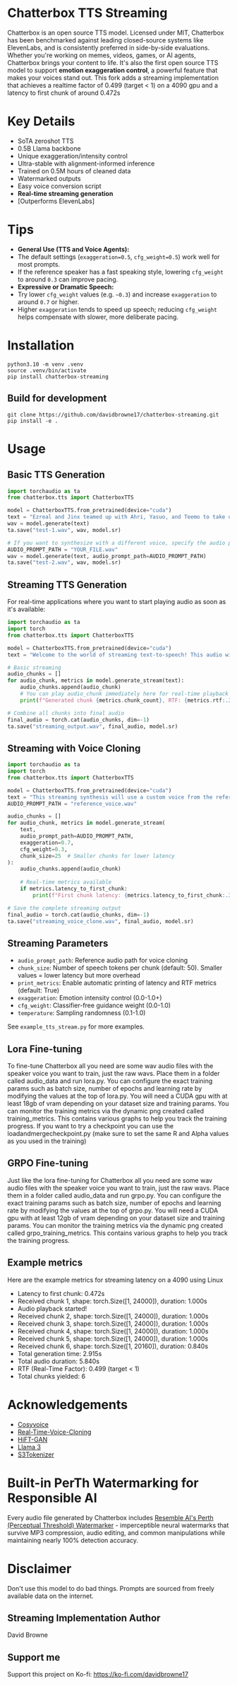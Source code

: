 # Chatterbox TTS Streaming
Chatterbox is an open source TTS model. Licensed under MIT, Chatterbox has been benchmarked against leading closed-source systems like ElevenLabs, and is consistently preferred in side-by-side evaluations.
Whether you're working on memes, videos, games, or AI agents, Chatterbox brings your content to life. It's also the first open source TTS model to support **emotion exaggeration control**, a powerful feature that makes your voices stand out. This fork adds a streaming implementation that achieves a realtime factor of 0.499 (target < 1) on a 4090 gpu and a latency to first chunk of around 0.472s

# Key Details
- SoTA zeroshot TTS
- 0.5B Llama backbone
- Unique exaggeration/intensity control
- Ultra-stable with alignment-informed inference
- Trained on 0.5M hours of cleaned data
- Watermarked outputs
- Easy voice conversion script
- **Real-time streaming generation**
- [Outperforms ElevenLabs]

# Tips
- **General Use (TTS and Voice Agents):**
- The default settings (`exaggeration=0.5`, `cfg_weight=0.5`) work well for most prompts.
- If the reference speaker has a fast speaking style, lowering `cfg_weight` to around `0.3` can improve pacing.
- **Expressive or Dramatic Speech:**
- Try lower `cfg_weight` values (e.g. `~0.3`) and increase `exaggeration` to around `0.7` or higher.
- Higher `exaggeration` tends to speed up speech; reducing `cfg_weight` helps compensate with slower, more deliberate pacing.

# Installation
```
python3.10 -m venv .venv
source .venv/bin/activate
pip install chatterbox-streaming
```

## Build for development
```
git clone https://github.com/davidbrowne17/chatterbox-streaming.git
pip install -e .
```

# Usage

## Basic TTS Generation
```python
import torchaudio as ta
from chatterbox.tts import ChatterboxTTS

model = ChatterboxTTS.from_pretrained(device="cuda")
text = "Ezreal and Jinx teamed up with Ahri, Yasuo, and Teemo to take down the enemy's Nexus in an epic late-game pentakill."
wav = model.generate(text)
ta.save("test-1.wav", wav, model.sr)

# If you want to synthesize with a different voice, specify the audio prompt
AUDIO_PROMPT_PATH = "YOUR_FILE.wav"
wav = model.generate(text, audio_prompt_path=AUDIO_PROMPT_PATH)
ta.save("test-2.wav", wav, model.sr)
```

## Streaming TTS Generation
For real-time applications where you want to start playing audio as soon as it's available:

```python
import torchaudio as ta
import torch
from chatterbox.tts import ChatterboxTTS

model = ChatterboxTTS.from_pretrained(device="cuda")
text = "Welcome to the world of streaming text-to-speech! This audio will be generated and played in real-time chunks."

# Basic streaming
audio_chunks = []
for audio_chunk, metrics in model.generate_stream(text):
    audio_chunks.append(audio_chunk)
    # You can play audio_chunk immediately here for real-time playback
    print(f"Generated chunk {metrics.chunk_count}, RTF: {metrics.rtf:.3f}" if metrics.rtf else f"Chunk {metrics.chunk_count}")

# Combine all chunks into final audio
final_audio = torch.cat(audio_chunks, dim=-1)
ta.save("streaming_output.wav", final_audio, model.sr)
```

## Streaming with Voice Cloning
```python
import torchaudio as ta
import torch
from chatterbox.tts import ChatterboxTTS

model = ChatterboxTTS.from_pretrained(device="cuda")
text = "This streaming synthesis will use a custom voice from the reference audio file."
AUDIO_PROMPT_PATH = "reference_voice.wav"

audio_chunks = []
for audio_chunk, metrics in model.generate_stream(
    text, 
    audio_prompt_path=AUDIO_PROMPT_PATH,
    exaggeration=0.7,
    cfg_weight=0.3,
    chunk_size=25  # Smaller chunks for lower latency
):
    audio_chunks.append(audio_chunk)
    
    # Real-time metrics available
    if metrics.latency_to_first_chunk:
        print(f"First chunk latency: {metrics.latency_to_first_chunk:.3f}s")

# Save the complete streaming output
final_audio = torch.cat(audio_chunks, dim=-1)
ta.save("streaming_voice_clone.wav", final_audio, model.sr)
```

## Streaming Parameters
- `audio_prompt_path`: Reference audio path for voice cloning
- `chunk_size`: Number of speech tokens per chunk (default: 50). Smaller values = lower latency but more overhead
- `print_metrics`: Enable automatic printing of latency and RTF metrics (default: True)
- `exaggeration`: Emotion intensity control (0.0-1.0+)
- `cfg_weight`: Classifier-free guidance weight (0.0-1.0)
- `temperature`: Sampling randomness (0.1-1.0)

See `example_tts_stream.py` for more examples.

## Lora Fine-tuning
To fine-tune Chatterbox all you need are some wav audio files with the speaker voice you want to train, just the raw wavs. Place them in a folder called audio_data and run lora.py. You can configure the exact training params such as batch size, number of epochs and learning rate by modifying the values at the top of lora.py. You will need a CUDA gpu with at least 18gb of vram depending on your dataset size and training params. You can monitor the training metrics via the dynamic png created called training_metrics. This contains various graphs to help you track the training progress. If you want to try a checkpoint you can use the loadandmergecheckpoint.py (make sure to set the same R and Alpha values as you used in the training)

## GRPO Fine-tuning
Just like the lora fine-tuning for Chatterbox all you need are some wav audio files with the speaker voice you want to train, just the raw wavs. Place them in a folder called audio_data and run grpo.py. You can configure the exact training params such as batch size, number of epochs and learning rate by modifying the values at the top of grpo.py. You will need a CUDA gpu with at least 12gb of vram depending on your dataset size and training params. You can monitor the training metrics via the dynamic png created called grpo_training_metrics. This contains various graphs to help you track the training progress.

## Example metrics
Here are the example metrics for streaming latency on a 4090 using Linux
- Latency to first chunk: 0.472s
- Received chunk 1, shape: torch.Size([1, 24000]), duration: 1.000s
- Audio playback started!
- Received chunk 2, shape: torch.Size([1, 24000]), duration: 1.000s
- Received chunk 3, shape: torch.Size([1, 24000]), duration: 1.000s
- Received chunk 4, shape: torch.Size([1, 24000]), duration: 1.000s
- Received chunk 5, shape: torch.Size([1, 24000]), duration: 1.000s
- Received chunk 6, shape: torch.Size([1, 20160]), duration: 0.840s
- Total generation time: 2.915s
- Total audio duration: 5.840s
- RTF (Real-Time Factor): 0.499 (target < 1)
- Total chunks yielded: 6

# Acknowledgements
- [Cosyvoice](https://github.com/FunAudioLLM/CosyVoice)
- [Real-Time-Voice-Cloning](https://github.com/CorentinJ/Real-Time-Voice-Cloning)
- [HiFT-GAN](https://github.com/yl4579/HiFTNet)
- [Llama 3](https://github.com/meta-llama/llama3)
- [S3Tokenizer](https://github.com/xingchensong/S3Tokenizer)

# Built-in PerTh Watermarking for Responsible AI
Every audio file generated by Chatterbox includes [Resemble AI's Perth (Perceptual Threshold) Watermarker](https://github.com/resemble-ai/perth) - imperceptible neural watermarks that survive MP3 compression, audio editing, and common manipulations while maintaining nearly 100% detection accuracy.

# Disclaimer
Don't use this model to do bad things. Prompts are sourced from freely available data on the internet.

## Streaming Implementation Author
David Browne

## Support me
Support this project on Ko-fi: https://ko-fi.com/davidbrowne17
